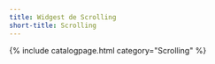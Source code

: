```yaml
---
title: Widgest de Scrolling
short-title: Scrolling
---
```

{% include catalogpage.html category="Scrolling" %}
